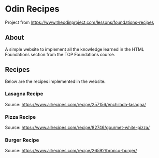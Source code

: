 # Odin Recipes
Project from https://www.theodinproject.com/lessons/foundations-recipes

## About
A simple website to implement all the knowledge learned in the HTML Foundations section from the TOP Foundations course.

## Recipes
Below are the recipes implemented in the website.

### Lasagna Recipe
Source: https://www.allrecipes.com/recipe/257156/enchilada-lasagna/

### Pizza Recipe
Source: https://www.allrecipes.com/recipe/82746/gourmet-white-pizza/

### Burger Recipe
Source: https://www.allrecipes.com/recipe/26592/bronco-burger/